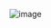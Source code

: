 ![image](https://github.com/HaiNguyenDuy123/Weather_App.github.io/assets/91516568/604595ea-6548-48ba-ab34-47e998db7516)
